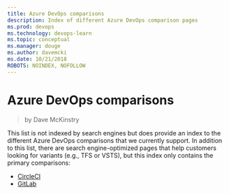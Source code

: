 ```yaml
---
title: Azure DevOps comparisons
description: Index of different Azure DevOps comparison pages
ms.prod: devops
ms.technology: devops-learn
ms.topic: conceptual
ms.manager: douge
ms.author: davemcki
ms.date: 10/21/2018
ROBOTS: NOINDEX, NOFOLLOW
---
```


# Azure DevOps comparisons
> by Dave McKinstry

This list is not indexed by search engines but does provide an index to the different Azure DevOps comparisons that we currently support.  In addition to this list, there are search engine-optimized pages that help customers looking for variants (e.g., TFS or VSTS), but this index only contains the primary comparisons:

- [CircleCI](Azure-Pipelines-vs-CircleCI)
- [GitLab](Azure-DevOps-vs-GitLab)
